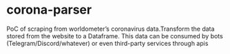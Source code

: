 # corona-parser

PoC of scraping from worldometer’s coronavirus data.Transform the data stored from the website to a Dataframe.
This data can be consumed by bots (Telegram/Discord/whatever) or even third-party services through apis

